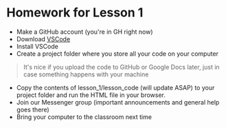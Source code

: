# Homework for Lesson 1

* Make a GitHub account (you're in GH right now)
* Download [VSCode](https://code.visualstudio.com/Download)
* Install VSCode
* Create a project folder where you store all your code on your computer
> It's nice if you upload the code to GitHub or Google Docs later, just in case something happens with your machine
* Copy the contents of lesson_1/lesson_code (will update ASAP) to your project folder and run the HTML file in your browser.
* Join our Messenger group (important announcements and general help goes there)
* Bring your computer to the classroom next time